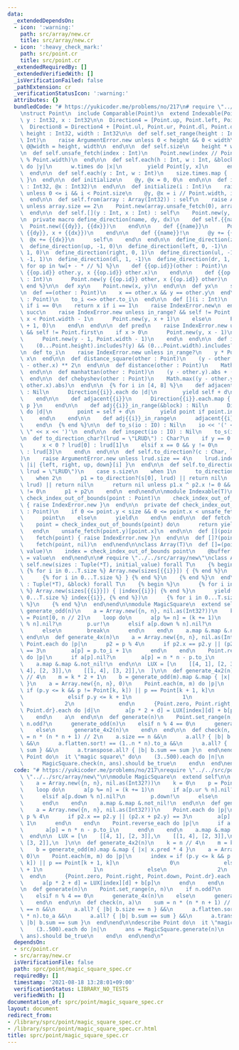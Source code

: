 ```yaml
---
data:
  _extendedDependsOn:
  - icon: ':warning:'
    path: src/array/new.cr
    title: src/array/new.cr
  - icon: ':heavy_check_mark:'
    path: src/point.cr
    title: src/point.cr
  _extendedRequiredBy: []
  _extendedVerifiedWith: []
  _isVerificationFailed: false
  _pathExtension: cr
  _verificationStatusIcon: ':warning:'
  attributes: {}
  bundledCode: "# https://yukicoder.me/problems/no/217\n# require \"../../src/point\"\
    \nstruct Point\n  include Comparable(Point)\n  extend Indexable(Point)\n\n  property\
    \ y : Int32, x : Int32\n\n  Direction4 = [Point.up, Point.left, Point.down, Point.right]\n\
    \  Direction8 = Direction4 + [Point.ul, Point.ur, Point.dl, Point.dr]\n\n  class_getter!\
    \ height : Int32, width : Int32\n\n  def self.set_range(height : Int, width :\
    \ Int)\n    raise ArgumentError.new unless 0 < height && 0 < width\n    @@height,\
    \ @@width = height, width\n  end\n\n  def self.size\n    height * width\n  end\n\
    \n  def self.unsafe_fetch(index : Int)\n    Point.new(index // Point.width, index\
    \ % Point.width)\n  end\n\n  def self.each(h : Int, w : Int, &block)\n    h.times\
    \ do |y|\n      w.times do |x|\n        yield Point[y, x]\n      end\n    end\n\
    \  end\n\n  def self.each(y : Int, w : Int)\n    size.times.map { |i| Point.new(i)\
    \ }\n  end\n\n  def initialize\n    @y, @x = 0, 0\n  end\n\n  def initialize(@y\
    \ : Int32, @x : Int32)\n  end\n\n  def initialize(i : Int)\n    raise ArgumentError.new\
    \ unless 0 <= i && i < Point.size\n    @y, @x = i // Point.width, i % Point.width\n\
    \  end\n\n  def self.from(array : Array(Int32)) : self\n    raise ArgumentError.new\
    \ unless array.size == 2\n    Point.new(array.unsafe_fetch(0), array.unsafe_fetch(1))\n\
    \  end\n\n  def self.[](y : Int, x : Int) : self\n    Point.new(y, x)\n  end\n\
    \n  private macro define_direction(name, dy, dx)\n    def self.{{name}}\n    \
    \  Point.new({{dy}}, {{dx}})\n    end\n\n    def {{name}}\n      Point.new(y +\
    \ {{dy}}, x + {{dx}})\n    end\n\n    def {{name}}!\n      @y += {{dy}}\n    \
    \  @x += {{dx}}\n      self\n    end\n  end\n\n  define_direction(zero, 0, 0)\n\
    \  define_direction(up, -1, 0)\n  define_direction(left, 0, -1)\n  define_direction(down,\
    \ 1, 0)\n  define_direction(right, 0, 1)\n  define_direction(ul, -1, -1)\n  define_direction(ur,\
    \ -1, 1)\n  define_direction(dl, 1, -1)\n  define_direction(dr, 1, 1)\n\n  {%\
    \ for op in %w[+ - * // %] %}\n    def {{op.id}}(other : Point)\n      Point.new(y\
    \ {{op.id}} other.y, x {{op.id}} other.x)\n    end\n\n    def {{op.id}}(other\
    \ : Int)\n      Point.new(y {{op.id}} other, x {{op.id}} other)\n    end\n  {%\
    \ end %}\n\n  def xy\n    Point.new(x, y)\n  end\n\n  def yx\n    self\n  end\n\
    \n  def ==(other : Point)\n    x == other.x && y == other.y\n  end\n\n  def <=>(other\
    \ : Point)\n    to_i <=> other.to_i\n  end\n\n  def [](i : Int)\n    return y\
    \ if i == 0\n    return x if i == 1\n    raise IndexError.new\n  end\n\n  def\
    \ succ\n    raise IndexError.new unless in_range? && self != Point.last\n    if\
    \ x < Point.width - 1\n      Point.new(y, x + 1)\n    else\n      Point.new(y\
    \ + 1, 0)\n    end\n  end\n\n  def pred\n    raise IndexError.new unless in_range?\
    \ && self != Point.first\n    if x > 0\n      Point.new(y, x - 1)\n    else\n\
    \      Point.new(y - 1, Point.width - 1)\n    end\n  end\n\n  def in_range?\n\
    \    (0...Point.height).includes?(y) && (0...Point.width).includes?(x)\n  end\n\
    \n  def to_i\n    raise IndexError.new unless in_range?\n    y * Point.width +\
    \ x\n  end\n\n  def distance_square(other : Point)\n    (y - other.y) ** 2 + (x\
    \ - other.x) ** 2\n  end\n\n  def distance(other : Point)\n    Math.sqrt(distance_square(other))\n\
    \  end\n\n  def manhattan(other : Point)\n    (y - other.y).abs + (x - other.x).abs\n\
    \  end\n\n  def chebyshev(other : Point)\n    Math.max((y - other.y).abs, (x -\
    \ other.x).abs)\n  end\n\n  {% for i in [4, 8] %}\n    def adjacent{{i}}(&block)\
    \ : Nil\n      Direction{{i}}.each do |d|\n        yield self + d\n      end\n\
    \    end\n\n    def adjacent{{i}}\n      Direction{{i}}.each.map { |p| self +\
    \ p }\n    end\n\n    def adj{{i}}_in_range(&block) : Nil\n      Direction{{i}}.each\
    \ do |d|\n        point = self + d\n        yield point if point.in_range?\n \
    \     end\n    end\n\n    def adj{{i}}_in_range\n      adjacent{{i}}.select(&.in_range?)\n\
    \    end\n  {% end %}\n\n  def to_s(io : IO) : Nil\n    io << '(' << y << \",\
    \ \" << x << ')'\n  end\n\n  def inspect(io : IO) : Nil\n    to_s(io)\n  end\n\
    \n  def to_direction_char?(lrud = \"LRUD\") : Char?\n    if y == 0 && x != 0\n\
    \      x < 0 ? lrud[0] : lrud[1]\n    elsif x == 0 && y != 0\n      y < 0 ? lrud[2]\
    \ : lrud[3]\n    end\n  end\n\n  def self.to_direction?(c : Char, lrud = \"LRUD\"\
    )\n    raise ArgumentError.new unless lrud.size == 4\n    lrud.index(c).try {\
    \ |i| {left, right, up, down}[i] }\n  end\n\n  def self.to_direction?(s : String,\
    \ lrud = \"LRUD\")\n    case s.size\n    when 1\n      to_direction?(s[0], lrud)\n\
    \    when 2\n      p1 = to_direction?(s[0], lrud) || return nil\n      p2 = to_direction?(s[1],\
    \ lrud) || return nil\n      return nil unless p1.x ^ p2.x != 0 && p1.y ^ p2.y\
    \ != 0\n      p1 + p2\n    end\n  end\nend\n\nmodule Indexable(T)\n  private def\
    \ check_index_out_of_bounds(point : Point)\n    check_index_out_of_bounds(point)\
    \ { raise IndexError.new }\n  end\n\n  private def check_index_out_of_bounds(point\
    \ : Point)\n    if 0 <= point.y < size && 0 <= point.x < unsafe_fetch(point.y).size\n\
    \      point\n    else\n      yield\n    end\n  end\n\n  def fetch(point : Point)\n\
    \    point = check_index_out_of_bounds(point) do\n      return yield point\n \
    \   end\n    unsafe_fetch(point.y)[point.x]\n  end\n\n  def [](point : Point)\n\
    \    fetch(point) { raise IndexError.new }\n  end\n\n  def []?(point : Point)\n\
    \    fetch(point, nil)\n  end\nend\n\nclass Array(T)\n  def []=(point : Point,\
    \ value)\n    index = check_index_out_of_bounds point\n    @buffer[index.y][index.x]\
    \ = value\n  end\nend\n\n# require \"../../src/array/new\"\nclass Array\n  def\
    \ self.new(sizes : Tuple(*T), initial_value) forall T\n    {% begin %}\n     \
    \ {% for i in 0...T.size %} Array.new(sizes[{{i}}]) { {% end %}\n      initial_value\n\
    \      {% for i in 0...T.size %} } {% end %}\n    {% end %}\n  end\n\n  def self.new(sizes\
    \ : Tuple(*T), &block) forall T\n    {% begin %}\n      {% for i in 0...T.size\
    \ %} Array.new(sizes[{{i}}]) { |index{{i}}| {% end %}\n      yield({% for i in\
    \ 0...T.size %} index{{i}}, {% end %})\n      {% for i in 0...T.size %} } {% end\
    \ %}\n    {% end %}\n  end\nend\n\nmodule MagicSquare\n  extend self\n\n  def\
    \ generate_odd(n)\n    a = Array.new({n, n}, nil.as(Int32?))\n    k = 0\n    p\
    \ = Point[0, n // 2]\n    loop do\n      a[p %= n] = (k += 1)\n      if a[p.ur\
    \ % n].nil?\n        p.ur!\n      elsif a[p.down % n].nil?\n        p.down!\n\
    \      else\n        break\n      end\n    end\n    a.map &.map &.not_nil!\n \
    \ end\n\n  def generate_4x(n)\n    a = Array.new({n, n}, nil.as(Int32?))\n   \
    \ Point.each do |p|\n      p2 = p % 4\n      if p2.x == p2.y || (p2.x + p2.y)\
    \ == 3\n        a[p] = p.to_i + 1\n      end\n    end\n    Point.reverse_each\
    \ do |p|\n      if a[p].nil?\n        a[p] = n * n - p.to_i\n      end\n    end\n\
    \    a.map &.map &.not_nil!\n  end\n\n  LUX = [\n    [[4, 1], [2, 3]],\n    [[1,\
    \ 4], [2, 3]],\n    [[1, 4], [3, 2]],\n  ]\n\n  def generate_4x2(n)\n    k = n\
    \ // 4\n    m = k * 2 + 1\n    b = generate_odd(m).map &.map { |x| x.pred * 4\
    \ }\n    a = Array.new({n, n}, 0)\n    Point.each(m, m) do |p|\n      index =\
    \ if (p.y <= k && p != Point[k, k]) || p == Point[k + 1, k]\n                0\n\
    \              elsif p.y <= k + 1\n                1\n              else\n   \
    \             2\n              end\n      {Point.zero, Point.right, Point.down,\
    \ Point.dr}.each do |d|\n        a[p * 2 + d] = LUX[index][d] + b[p]\n      end\n\
    \    end\n    a\n  end\n\n  def generate(n)\n    Point.set_range(n, n)\n    if\
    \ n.odd?\n      generate_odd(n)\n    elsif n % 4 == 0\n      generate_4x(n)\n\
    \    else\n      generate_4x2(n)\n    end\n  end\n\n  def check(n, a)\n    sum\
    \ = n * (n * n + 1) // 2\n    a.size == n &&\n      a.all? { |b| b.size == n }\
    \ &&\n      a.flatten.sort! == (1..n * n).to_a &&\n      a.all? { |b| b.sum ==\
    \ sum } &&\n      a.transpose.all? { |b| b.sum == sum }\n  end\nend\n\ndescribe\
    \ Point do\n  it \"magic square\" do\n    (3..500).each do |n|\n      ans = MagicSquare.generate(n)\n\
    \      MagicSquare.check(n, ans).should be_true\n    end\n  end\nend\n"
  code: "# https://yukicoder.me/problems/no/217\nrequire \"../../src/point\"\nrequire\
    \ \"../../src/array/new\"\n\nmodule MagicSquare\n  extend self\n\n  def generate_odd(n)\n\
    \    a = Array.new({n, n}, nil.as(Int32?))\n    k = 0\n    p = Point[0, n // 2]\n\
    \    loop do\n      a[p %= n] = (k += 1)\n      if a[p.ur % n].nil?\n        p.ur!\n\
    \      elsif a[p.down % n].nil?\n        p.down!\n      else\n        break\n\
    \      end\n    end\n    a.map &.map &.not_nil!\n  end\n\n  def generate_4x(n)\n\
    \    a = Array.new({n, n}, nil.as(Int32?))\n    Point.each do |p|\n      p2 =\
    \ p % 4\n      if p2.x == p2.y || (p2.x + p2.y) == 3\n        a[p] = p.to_i +\
    \ 1\n      end\n    end\n    Point.reverse_each do |p|\n      if a[p].nil?\n \
    \       a[p] = n * n - p.to_i\n      end\n    end\n    a.map &.map &.not_nil!\n\
    \  end\n\n  LUX = [\n    [[4, 1], [2, 3]],\n    [[1, 4], [2, 3]],\n    [[1, 4],\
    \ [3, 2]],\n  ]\n\n  def generate_4x2(n)\n    k = n // 4\n    m = k * 2 + 1\n\
    \    b = generate_odd(m).map &.map { |x| x.pred * 4 }\n    a = Array.new({n, n},\
    \ 0)\n    Point.each(m, m) do |p|\n      index = if (p.y <= k && p != Point[k,\
    \ k]) || p == Point[k + 1, k]\n                0\n              elsif p.y <= k\
    \ + 1\n                1\n              else\n                2\n            \
    \  end\n      {Point.zero, Point.right, Point.down, Point.dr}.each do |d|\n  \
    \      a[p * 2 + d] = LUX[index][d] + b[p]\n      end\n    end\n    a\n  end\n\
    \n  def generate(n)\n    Point.set_range(n, n)\n    if n.odd?\n      generate_odd(n)\n\
    \    elsif n % 4 == 0\n      generate_4x(n)\n    else\n      generate_4x2(n)\n\
    \    end\n  end\n\n  def check(n, a)\n    sum = n * (n * n + 1) // 2\n    a.size\
    \ == n &&\n      a.all? { |b| b.size == n } &&\n      a.flatten.sort! == (1..n\
    \ * n).to_a &&\n      a.all? { |b| b.sum == sum } &&\n      a.transpose.all? {\
    \ |b| b.sum == sum }\n  end\nend\n\ndescribe Point do\n  it \"magic square\" do\n\
    \    (3..500).each do |n|\n      ans = MagicSquare.generate(n)\n      MagicSquare.check(n,\
    \ ans).should be_true\n    end\n  end\nend\n"
  dependsOn:
  - src/point.cr
  - src/array/new.cr
  isVerificationFile: false
  path: sprc/point/magic_square_spec.cr
  requiredBy: []
  timestamp: '2021-08-18 13:28:01+09:00'
  verificationStatus: LIBRARY_NO_TESTS
  verifiedWith: []
documentation_of: sprc/point/magic_square_spec.cr
layout: document
redirect_from:
- /library/sprc/point/magic_square_spec.cr
- /library/sprc/point/magic_square_spec.cr.html
title: sprc/point/magic_square_spec.cr
---
```

